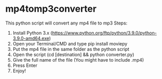 # mp4tomp3converter
This python script will convert any mp4 file to mp3
Steps:
1) Install Python 3.x (https://www.python.org/ftp/python/3.9.0/python-3.9.0-amd64.exe)
2) Open your Terminal/CMD and type pip install moviepy
3) Put the mp4 file in the same folder as the python script
4) Open the script (cd [destination] && python converter.py)
5) Give the full name of the file (You might have to include .mp4)
6) Press Enter
7) Enjoy!
